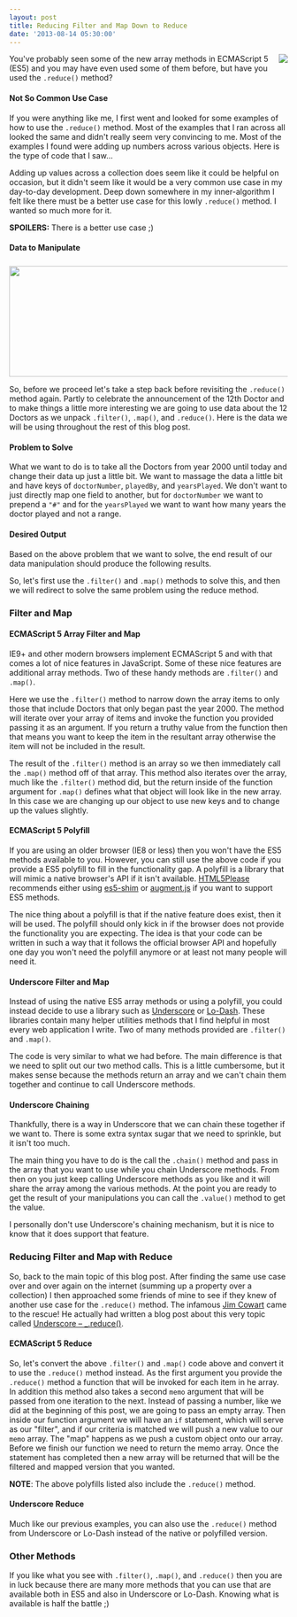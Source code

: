 ```yaml
---
layout: post
title: Reducing Filter and Map Down to Reduce
date: '2013-08-14 05:30:00'
---
```


<div class="separator" style="clear: both; text-align: center;">
<a href="http://2.bp.blogspot.com/-kxP3SWMsTnk/UgovdkZM3BI/AAAAAAAAeuM/ZGOvhD8DbYU/s1600/8-12-2013+9-58-22+PM.png" imageanchor="1" style="clear: right; float: right; margin-bottom: 1em; margin-left: 1em;"><img border="0" src="http://2.bp.blogspot.com/-kxP3SWMsTnk/UgovdkZM3BI/AAAAAAAAeuM/ZGOvhD8DbYU/s1600/8-12-2013+9-58-22+PM.png" /></a></div>
You've probably seen some of the new array methods in ECMAScript 5 (ES5) and you may have even used some of them before, but have you used the <code>.reduce()</code> method?

<h4>
Not So Common Use Case</h4>

If you were anything like me, I first went and looked for some examples of how to use the <code>.reduce()</code> method. Most of the examples that I ran across all looked the same and didn't really seem very convincing to me. Most of the examples I found were adding up numbers across various objects. Here is the type of code that I saw...

<script src="https://gist.github.com/elijahmanor/6222466.js?file=standard-reduce.js"></script>
Adding up values across a collection does seem like it could be helpful on occasion, but it didn't seem like it would be a very common use case in my day-to-day development. Deep down somewhere in my inner-algorithm I felt like there must be a better use case for this lowly <code>.reduce()</code> method. I wanted so much more for it. 

<strong>SPOILERS:</strong> There is a better use case ;)

<h4>
Data to Manipulate</h4>
<div class="separator" style="clear: both; text-align: center; margin-top: 25px;">
<img border="0" height="200" src="http://3.bp.blogspot.com/-yBPIx_WbkSs/UgpbGFr2KSI/AAAAAAAAeuc/fEjodR2irtk/s640/8-13-2013+11-12-03+AM.png" width="640" /></div>

So, before we proceed let's take a step back before revisiting the <code>.reduce()</code> method again. Partly to celebrate the announcement of the 12th Doctor and to make things a little more interesting we are going to use data about the 12 Doctors as we unpack <code>.filter()</code>, <code>.map()</code>, and <code>.reduce()</code>. Here is the data we will be using throughout the rest of this blog post.

<script src="https://gist.github.com/elijahmanor/6222466.js?file=doctors.js"></script>
<h4>
Problem to Solve</h4>

What we want to do is to take all the Doctors from year 2000 until today and change their data up just a little bit. We want to massage the data a little bit and have keys of <code>doctorNumber</code>, <code>playedBy</code>, and <code>yearsPlayed</code>. We don't want to just directly map one field to another, but for <code>doctorNumber</code> we want to prepend a <code>"#"</code> and for the <code>yearsPlayed</code> we want to want how many years the doctor played and not a range.

<h4>
Desired Output</h4>

Based on the above problem that we want to solve, the end result of our data manipulation should produce the following results.

<script src="https://gist.github.com/elijahmanor/6222466.js?file=output.js"></script>
So, let's first use the <code>.filter()</code> and <code>.map()</code> methods to solve this, and then we will redirect to solve the same problem using the reduce method.

<h3>
Filter and Map</h3>


<h4>
ECMAScript 5 Array Filter and Map</h4>

IE9+ and other modern browsers implement ECMAScript 5 and with that comes a lot of nice features in JavaScript. Some of these nice features are additional array methods. Two of these handy methods are <code>.filter()</code> and <code>.map()</code>. 

Here we use the <code>.filter()</code> method to narrow down the array items to only those that include Doctors that only began past the year 2000. The method will iterate over your array of items and invoke the function you provided passing it as an argument. If you return a truthy value from the function then that means you want to keep the item in the resultant array otherwise the item will not be included in the result. 

The result of the <code>.filter()</code> method is an array so we then immediately call the <code>.map()</code> method off of that array. This method also iterates over the array, much like the <code>.filter()</code> method did, but the return inside of the function argument for <code>.map()</code> defines what that object will look like in the new array. In this case we are changing up our object to use new keys and to change up the values slightly. 

<script src="https://gist.github.com/elijahmanor/6222466.js?file=filter-map.js"></script>
<h4>
ECMAScript 5 Polyfill</h4>

If you are using an older browser (IE8 or less) then you won't have the ES5 methods available to you. However, you can still use the above code if you provide a ES5 polyfill to fill in the functionality gap. A polyfill is a library that will mimic a native browser's API if it isn't available. <a href="http://html5please.com/" target="_blank">HTML5Please</a> recommends either using <a target="_blank" href="https://github.com/kriskowal/es5-shim/">es5-shim</a> or <a target="_blank" href="http://augmentjs.com/">augment.js</a> if you want to support ES5 methods.

The nice thing about a polyfill is that if the native feature does exist, then it will be used. The polyfill should only kick in if the browser does not provide the functionality you are expecting. The idea is that your code can be written in such a way that it follows the official browser API and hopefully one day you won't need the polyfill anymore or at least not many people will need it.

<h4>
Underscore Filter and Map</h4>

Instead of using the native ES5 array methods or using a polyfill, you could instead decide to use a library such as <a href="http://underscorejs.org/" target="_blank">Underscore</a> or <a href="http://lodash.com/" target="_blank">Lo-Dash</a>. These libraries contain many helper utilities methods that I find helpful in most every web application I write. Two of many methods provided are <code>.filter()</code> and <code>.map()</code>.

<script src="https://gist.github.com/elijahmanor/6222466.js?file=underscore-filter-map.js"></script>
The code is very similar to what we had before. The main difference is that we need to split out our two method calls. This is a little cumbersome, but it makes sense because the methods return an array and we can't chain them together and continue to call Underscore methods. 

<h4>
Underscore Chaining</h4>

Thankfully, there is a way in Underscore that we can chain these together if we want to. There is some extra syntax sugar that we need to sprinkle, but it isn't too much.

The main thing you have to do is the call the <code>.chain()</code> method and pass in the array that you want to use while you chain Underscore methods. From then on you just keep calling Underscore methods as you like and it will share the array among the various methods. At the point you are ready to get the result of your manipulations you can call the <code>.value()</code> method to get the value.

<script src="https://gist.github.com/elijahmanor/6222466.js?file=underscore-filter-map-chain.js"></script>
I personally don't use Underscore's chaining mechanism, but it is nice to know that it does support that feature.

<h3>
Reducing Filter and Map with Reduce</h3>

So, back to the main topic of this blog post. After finding the same use case over and over again on the internet (summing up a property over a collection) I then approached some friends of mine to see if they knew of another use case for the <code>.reduce()</code> method. The infamous <a href="http://twitter.com/ifandelse">Jim Cowart</a> came to the rescue! He actually had written a blog post about this very topic called <a href="http://freshbrewedcode.com/jimcowart/2012/03/23/underscore-_-reduce/">Underscore – _.reduce()</a>. 

<h4>
ECMAScript 5 Reduce</h4>

So, let's convert the above <code>.filter()</code> and <code>.map()</code> code above and convert it to use the <code>.reduce()</code> method instead. As the first argument you provide the <code>.reduce()</code> method a function that will be invoked for each item in he array. In addition this method also takes a second <code>memo</code> argument that will be passed from one iteration to the next. Instead of passing a number, like we did at the beginning of this post, we are going to pass an empty array. Then inside our function argument we will have an <code>if</code> statement, which will serve as our "filter", and if our criteria is matched we will push a new value to our <code>memo</code> array. The "map" happens as we push a custom object onto our array. Before we finish our function we need to return the memo array. Once the statement has completed then a new array will be returned that will be the filtered and mapped version that you wanted.

<strong>NOTE</strong>: The above polyfills listed also include the <code>.reduce()</code> method.

<script src="https://gist.github.com/elijahmanor/6222466.js?file=reduce.js"></script>
<h4>
Underscore Reduce</h4>

Much like our previous examples, you can also use the <code>.reduce()</code> method from Underscore or Lo-Dash instead of the native or polyfilled version.

<script src="https://gist.github.com/elijahmanor/6222466.js?file=underscore-reduce.js"></script>
<h3>
Other Methods</h3>

If you like what you see with <code>.filter()</code>, <code>.map()</code>, and <code>.reduce()</code> then you are in luck because there are many more methods that you can use that are available both in ES5 and also in Underscore or Lo-Dash. Knowing what is available is half the battle ;)

